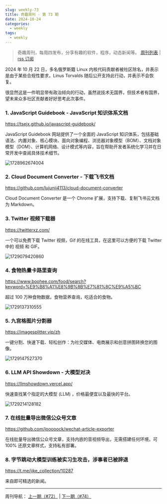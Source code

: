 ```yaml
---
slug: weekly-73
title: 奇趣周刊 - 第 73 期
date: 2024-10-24
categories:
  - weekly
tags:
  - weekly
---
```


> 奇趣周刊，每周四发布，分享有趣的软件，程序，动态新闻等。 [周刊列表](/categories/weekly/) | [rss 订阅](/categories/weekly/index.xml)

2024 年 10 月 22 日，多名俄罗斯籍 Linux 内核代码贡献者被社区除名，并表示是由于某些合规性要求，Linus Torvalds 随后公开支持此行动，并表示不会恢复。

很显然这是一件明显带有政治倾向的行动，虽然说技术无国界，但技术者有国界，望未来众多社区贡献者好好思考此次事件。

### 1. JavaScript Guidebook - JavaScript 知识体系文档

https://tsejx.github.io/javascript-guidebook/

JavaScript Guidebook 网站提供了一个全面的 JavaScript 知识体系，包括基础语法、内置对象、核心模块、面向对象编程、浏览器对象模型（BOM）、文档对象模型（DOM）、计算机网络、设计模式等内容，旨在帮助开发者系统化学习并在日常开发中查阅具体技术细节。

![1728962674004](https://imgurl.zishu.me/2024/10/1728962674004.webp)

### 2. Cloud Document Converter - 下载飞书文档

https://github.com/lujunji4113/cloud-document-converter

Cloud Document Converter 是一个 Chrome 扩展，支持下载、复制飞书云文档为 Markdown。

### 3. Twitter 视频下载器

https://twitterxz.com/

一个可以免费下载 Twitter 视频，Gif 的在线工具，在这里可以方便的下载 Twitter 中的 视频 和 GIF。

![1729079420860](https://imgurl.zishu.me/2024/10/1729079420860.webp)

### 4. 食物热量卡路里查询

https://www.boohee.com/food/search?keyword=%E9%B8%A1%E8%9B%8B%E7%81%8C%E9%A5%BC

超过 100 万种食物数据，食物营养查询，吃适合的食物。

![1729137310555](https://imgurl.zishu.me/2024/10/1729137310555.webp)

### 5. 九宫格图片分割器

https://imagesplitter.vip/zh

一键分割、快速下载、轻松创作：为社交媒体、电商展示和创意拼图转换您的图像。

![1729147527370](https://imgurl.zishu.me/2024/10/1729147527370.webp)

### 6. LLM API Showdown - 大模型对决

https://llmshowdown.vercel.app/

快速查找某个指定的大模型 (LLM) ，价格最便宜以及最快的平台。

![1729214128182](https://imgurl.zishu.me/2024/10/1729214128182.webp)

### 7. 在线批量导出微信公众号文章

https://github.com/jooooock/wechat-article-exporter

在线批量导出微信公众号文章，支持内嵌的音视频导出，无需搭建任何环境，可 100% 还原文章样式，支持私有部署。

### 8. 字节跳动大模型训练被实习生攻击，涉事者已被辞退

https://t.me/jike_collection/10287

来自即可精选的新闻。


---

周刊导航：
[上一期（#72）](/blog/weekly-72.html) | [下一期（#74）](/blog/weekly-74.html)